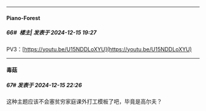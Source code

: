 ﻿
*****

####  Piano-Forest  
##### 66#         楼主| 发表于 2024-12-15 19:27

PV3：[https://youtu.be/U15NDDLoXYU](https://youtu.be/U15NDDLoXYU)


*****

####  毒菇  
##### 67#       发表于 2024-12-15 22:26

这种主题应该不会塞贫穷家庭课外打工模板了吧，毕竟是高尔夫？

